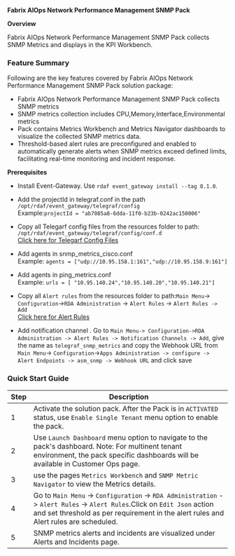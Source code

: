 **Fabrix AIOps Network Performance Management SNMP Pack**

**Overview**

Fabrix AIOps Network Performance Management SNMP Pack collects SNMP Metrics and displays in the KPI Workbench.


### Feature Summary  
  
Following are the key features covered by Fabrix AIOps Network Performance Management SNMP Pack solution package:  
  
- Fabrix AIOps Network Performance Management SNMP Pack collects SNMP metrics
- SNMP metrics collection includes CPU,Memory,Interface,Environmental metrics
- Pack contains Metrics Workbench and Metrics Navigator dashboards to visualize the collected SNMP metrics data.
- Threshold-based alert rules are preconfigured and enabled to automatically generate alerts when SNMP metrics exceed defined limits, facilitating real-time monitoring and incident response.
 


**Prerequisites**

- Install Event-Gateway. Use `rdaf event_gateway install --tag 8.1.0`.<br>
- Add the projectId in telegraf.conf in the path `/opt/rdaf/event_gateway/telegraf/config`<br>
Example:`projectId = "ab7085a8-6dda-11f0-b23b-0242ac150006"`
- Copy all Telegarf config files from the resources folder to path: `/opt/rdaf/event_gateway/telegraf/config/conf.d`<br><a href="https://github.com/cloudfabrix/rda_packs/tree/main/Fabrix%20AIOps%20Network%20Performance%20Management%20SNMP/9.0.0/resources/telegraf_config_files" target="_blank">Click here for Telegarf Config Files</a><br>
- Add agents in snmp_metrics_cisco.conf<br>
Example:
`agents = ["udp://10.95.158.1:161","udp://10.95.158.9:161"]`

- Add agents in ping_metrics.conf<br>
Example:
`urls = [ "10.95.140.24","10.95.140.20","10.95.140.21"]`


- Copy all `Alert rules` from the resources folder to path:`Main Menu`-> `Configuration`->`RDA Administration` -> `Alert Rules` -> `Alert Rules -> Add`<br><a href="https://github.com/cloudfabrix/rda_packs/tree/main/Fabrix%20AIOps%20Network%20Performance%20Management%20SNMP/9.0.0/resources/alert_rules" target="_blank">Click here for Alert Rules</a><br>
- Add notification channel . Go to `Main Menu-> Configuration->RDA Administration -> Alert Rules -> Notification Channels -> Add`, give the name as `telegraf_snmp_metrics` and copy the Webhook URL from `Main Menu`-> `Configuration`->`Apps Administration -> configure -> Alert Endpoints -> asm_snmp -> Webhook URL` and click save



### Quick Start Guide  
   
| Step | Description |  
|------|-------------|  
| 1    |  Activate the solution pack. After the Pack is in `ACTIVATED` status, use `Enable Single Tenant` menu option to enable the pack.  |   
| 2    | Use `Launch Dashboard` menu option to navigate to the pack's dashboard. Note: For multinent tenant environment, the pack specific dashboards will be available in Customer Ops page.|  
| 3    | use the pages  `Metrics Workbench` and `SNMP Metric Navigator` to view the Metrics details. |  
| 4    | Go to `Main Menu` -> `Configuration` -> `RDA Administration` -> `Alert Rules` -> `Alert Rules`.Click on `Edit Json` action and set threshold as per requirement in the alert rules and Alert rules are scheduled. |
| 5    | SNMP metrics alerts and incidents are visualized under Alerts and Incidents page. |


